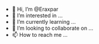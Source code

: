 - 👋 Hi, I’m @Eraxpar
- 👀 I’m interested in ...
- 🌱 I’m currently learning ...
- 💞️ I’m looking to collaborate on ...
- 📫 How to reach me ...

<!---
Eraxpar/Eraxpar is a ✨ special ✨ repository because its `README.md` (this file) appears on your GitHub profile.
You can click the Preview link to take a look at your changes.
--->
